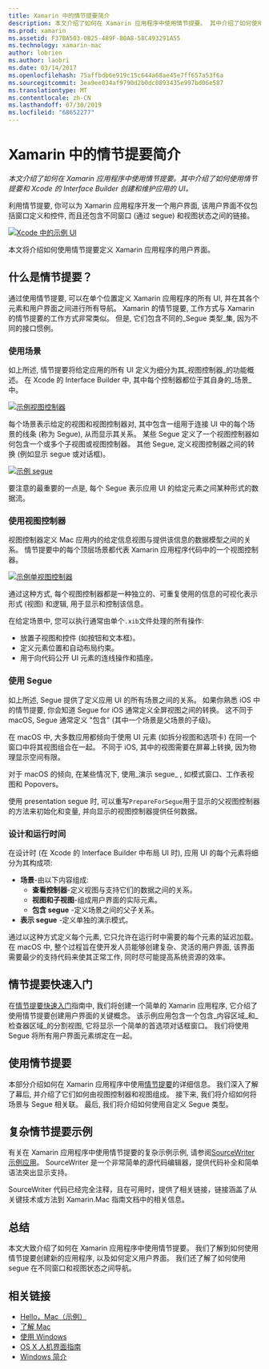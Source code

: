 ```yaml
---
title: Xamarin 中的情节提要简介
description: 本文介绍了如何在 Xamarin 应用程序中使用情节提要。 其中介绍了如何使用 Storyboard 和 Xcode 的 Interface Builder 创建和维护应用 UI。
ms.prod: xamarin
ms.assetid: F37BA503-0B25-489F-80A8-58C493291A55
ms.technology: xamarin-mac
author: lobrien
ms.author: laobri
ms.date: 03/14/2017
ms.openlocfilehash: 75affbdb6e919c15c644a68ae45e7ff657a53f6a
ms.sourcegitcommit: 3ea9ee034af9790d2b0dc0893435e997bd06e587
ms.translationtype: MT
ms.contentlocale: zh-CN
ms.lasthandoff: 07/30/2019
ms.locfileid: "68652277"
---
```

# <a name="introduction-to-storyboards-in-xamarinmac"></a>Xamarin 中的情节提要简介

_本文介绍了如何在 Xamarin 应用程序中使用情节提要。其中介绍了如何使用情节提要和 Xcode 的 Interface Builder 创建和维护应用的 UI。_

利用情节提要, 你可以为 Xamarin 应用程序开发一个用户界面, 该用户界面不仅包括窗口定义和控件, 而且还包含不同窗口 (通过 segue) 和视图状态之间的链接。

[![](images/intro01.png "Xcode 中的示例 UI")](images/intro01.png#lightbox)

本文将介绍如何使用情节提要定义 Xamarin 应用程序的用户界面。

<a name="What-are-Storyboards" />

## <a name="what-are-storyboards"></a>什么是情节提要？

通过使用情节提要, 可以在单个位置定义 Xamarin 应用程序的所有 UI, 并在其各个元素和用户界面之间进行所有导航。 Xamarin 的情节提要, 工作方式与 Xamarin 的情节提要的工作方式非常类似。 但是, 它们包含不同的_Segue 类型_集, 因为不同的接口惯例。

<a name="Working-with-Scenes" />

### <a name="working-with-scenes"></a>使用场景

如上所述, 情节提要将给定应用的所有 UI 定义为细分为其_视图控制器_的功能概述。 在 Xcode 的 Interface Builder 中, 其中每个控制器都位于其自身的_场景_中。

[![](images/intro02.png "示例视图控制器")](images/intro02.png#lightbox)

每个场景表示给定的视图和视图控制器对, 其中包含一组用于连接 UI 中的每个场景的线条 (称为 Segue), 从而显示其关系。 某些 Segue 定义了一个视图控制器如何包含一个或多个子视图或视图控制器。 其他 Segue, 定义视图控制器之间的转换 (例如显示 segue 或对话框)。 

[![](images/intro03.png "示例 segue")](images/intro03.png#lightbox)

要注意的最重要的一点是, 每个 Segue 表示应用 UI 的给定元素之间某种形式的数据流。

<a name="Working-with-View-Controllers" />

### <a name="working-with-view-controllers"></a>使用视图控制器

视图控制器定义 Mac 应用内的给定信息视图与提供该信息的数据模型之间的关系。 情节提要中的每个顶层场景都代表 Xamarin 应用程序代码中的一个视图控制器。

[![](images/intro04.png "示例单视图控制器")](images/intro04.png#lightbox)

通过这种方式, 每个视图控制器都是一种独立的、可重复使用的信息的可视化表示形式 (视图) 和逻辑, 用于显示和控制该信息。

在给定场景中, 您可以执行通常由单个`.xib`文件处理的所有操作: 

- 放置子视图和控件 (如按钮和文本框)。
- 定义元素位置和自动布局约束。
- 用于向代码公开 UI 元素的连线操作和插座。

<a name="Working-with-Segues" />

### <a name="working-with-segues"></a>使用 Segue

如上所述, Segue 提供了定义应用 UI 的所有场景之间的关系。 如果你熟悉 iOS 中的情节提要, 你会知道 Segue for iOS 通常定义全屏视图之间的转换。 这不同于 macOS, Segue 通常定义 "包含" (其中一个场景是父场景的子级)。

在 macOS 中, 大多数应用都倾向于使用 UI 元素 (如拆分视图和选项卡) 在同一个窗口中将其视图组合在一起。 不同于 iOS, 其中的视图需要在屏幕上转换, 因为物理显示空间有限。

对于 macOS 的倾向, 在某些情况下, 使用_演示 segue_ , 如模式窗口、工作表视图和 Popovers。

使用 presentation segue 时, 可以重写`PrepareForSegue`用于显示的父视图控制器的方法来初始化和变量, 并向显示的视图控制器提供任何数据。

<a name="Design-and-Run-Times" />

### <a name="design-and-run-times"></a>设计和运行时间

在设计时 (在 Xcode 的 Interface Builder 中布局 UI 时), 应用 UI 的每个元素将细分为其构成项:

- **场景**-由以下内容组成:
    - **查看控制器**-定义视图与支持它们的数据之间的关系。
    - **视图和子视图**-组成用户界面的实际元素。
    - **包含 segue** -定义场景之间的父子关系。
- **表示 segue** -定义单独的演示模式。 

通过以这种方式定义每个元素, 它只允许在运行时中需要的每个元素的延迟加载。 在 macOS 中, 整个过程旨在使开发人员能够创建复杂、灵活的用户界面, 该界面需要最少的支持代码来使其正常工作, 同时尽可能提高系统资源的效率。

<a name="Storyboard-Quick-Start" />

## <a name="storyboard-quick-start"></a>情节提要快速入门

在[情节提要快速入门](~/mac/platform/storyboards/quickstart.md)指南中, 我们将创建一个简单的 Xamarin 应用程序, 它介绍了使用情节提要创建用户界面的关键概念。 该示例应用包含一个包含_内容区域_和_检查器区域_的分割视图, 它将显示一个简单的首选项对话框窗口。 我们将使用 Segue 将所有用户界面元素绑定在一起。

<a name="Working-with-Storyboards" />

## <a name="working-with-storyboards"></a>使用情节提要

本部分介绍如何在 Xamarin 应用程序中使用[情节提要](~/mac/platform/storyboards/indepth.md)的详细信息。 我们深入了解了幕后, 并介绍了它们如何由视图控制器和视图组成。 接下来, 我们将介绍如何将场景与 Segue 相关联。 最后, 我们将介绍如何使用自定义 Segue 类型。 

<a name="Complex-Storyboard-Example" />

## <a name="complex-storyboard-example"></a>复杂情节提要示例

有关在 Xamarin 应用程序中使用情节提要的复杂示例示例, 请参阅[SourceWriter 示例应用](https://docs.microsoft.com/samples/xamarin/mac-samples/sourcewriter)。 SourceWriter 是一个非常简单的源代码编辑器，提供代码补全和简单语法突出显示支持。

SourceWriter 代码已经完全注释，且在可用时，提供了相关链接，链接涵盖了从关键技术或方法到 Xamarin.Mac 指南文档中的相关信息。

<a name="Summary" />

## <a name="summary"></a>总结

本文大致介绍了如何在 Xamarin 应用程序中使用情节提要。 我们了解到如何使用情节提要创建新的应用程序, 以及如何定义用户界面。 我们还了解了如何使用 segue 在不同窗口和视图状态之间导航。


## <a name="related-links"></a>相关链接

- [Hello，Mac（示例）](https://docs.microsoft.com/samples/xamarin/mac-samples/hello-mac)
- [了解 Mac](~/mac/get-started/hello-mac.md)
- [使用 Windows](~/mac/user-interface/window.md)
- [OS X 人机界面指南](https://developer.apple.com/library/mac/documentation/UserExperience/Conceptual/OSXHIGuidelines/)
- [Windows 简介](https://developer.apple.com/library/mac/documentation/Cocoa/Conceptual/WinPanel/Introduction.html#//apple_ref/doc/uid/10000031-SW1)
